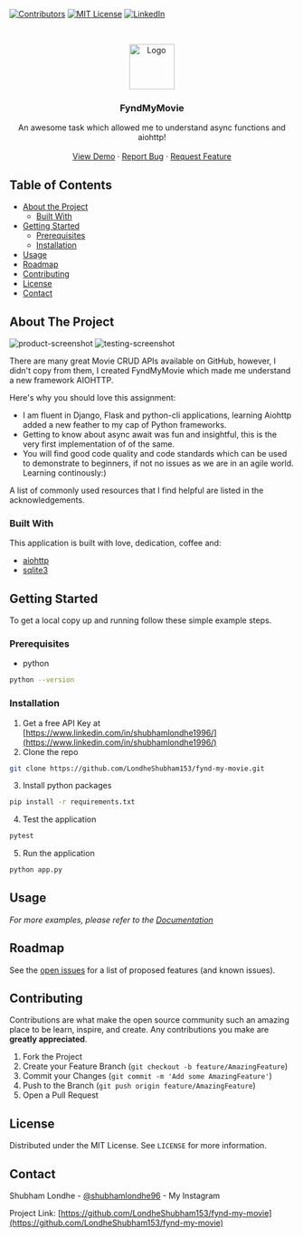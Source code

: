 
[![Contributors][contributors-shield]][contributors-url]
[![MIT License][license-shield]][license-url]
[![LinkedIn][linkedin-shield]][linkedin-url]



<!-- PROJECT LOGO -->
<br />
<p align="center">
  <a href="https://ibb.co/sC0TMQV">
    <img src="https://ibb.co/sC0TMQV" alt="Logo" width="80" height="80">
  </a>

  <h3 align="center">FyndMyMovie</h3>

  <p align="center">
    An awesome task which allowed me to understand async functions and aiohttp!
    <br />
    <br />
    <a href="https://fynd-my-movie.herokuapp.com/movies">View Demo</a>
    ·
    <a href="https://github.com/LondheShubham153/">Report Bug</a>
    ·
    <a href="https://github.com/LondheShubham153/">Request Feature</a>
  </p>
</p>



<!-- TABLE OF CONTENTS -->
## Table of Contents

* [About the Project](#about-the-project)
  * [Built With](#built-with)
* [Getting Started](#getting-started)
  * [Prerequisites](#prerequisites)
  * [Installation](#installation)
* [Usage](#usage)
* [Roadmap](#roadmap)
* [Contributing](#contributing)
* [License](#license)
* [Contact](#contact)



<!-- ABOUT THE PROJECT -->
## About The Project

![product-screenshot](https://ibb.co/nz9Nz2n)
![testing-screenshot](https://ibb.co/TqMXL4F)


There are many great Movie CRUD APIs available on GitHub, however, I didn't copy from them, I created FyndMyMovie which made me understand a new framework AIOHTTP. 

Here's why you should love this assignment:
* I am fluent in Django, Flask and python-cli applications, learning Aiohttp added a new feather to my cap of Python frameworks.
* Getting to know about async await was fun and insightful, this is the very first implementation of of the same.
* You will find good code quality and code standards which can be used to demonstrate to beginners, if not no issues as we are in an agile world. Learning continously:)


A list of commonly used resources that I find helpful are listed in the acknowledgements.

### Built With
This application is built with love, dedication, coffee and:
* [aiohttp](https://pypi.org/project/aiohttp/)
* [sqlite3](https://www.sqlite.org/index.html)



<!-- GETTING STARTED -->
## Getting Started

To get a local copy up and running follow these simple example steps.

### Prerequisites


* python
```sh
python --version
```

### Installation

1. Get a free API Key at [https://www.linkedin.com/in/shubhamlondhe1996/](https://www.linkedin.com/in/shubhamlondhe1996/)
2. Clone the repo
```sh
git clone https://github.com/LondheShubham153/fynd-my-movie.git
```
3. Install python packages
```sh
pip install -r requirements.txt
```
4. Test the application
```python
pytest
```
5. Run the application
```python
python app.py
```



<!-- USAGE EXAMPLES -->
## Usage

_For more examples, please refer to the [Documentation](https://github.com/LondheShubham153/fynd-my-movie)_



<!-- ROADMAP -->
## Roadmap

See the [open issues](https://github.com/LondheShubham153/fynd-my-movie/issues) for a list of proposed features (and known issues).



<!-- CONTRIBUTING -->
## Contributing

Contributions are what make the open source community such an amazing place to be learn, inspire, and create. Any contributions you make are **greatly appreciated**.

1. Fork the Project
2. Create your Feature Branch (`git checkout -b feature/AmazingFeature`)
3. Commit your Changes (`git commit -m 'Add some AmazingFeature'`)
4. Push to the Branch (`git push origin feature/AmazingFeature`)
5. Open a Pull Request



<!-- LICENSE -->
## License

Distributed under the MIT License. See `LICENSE` for more information.



<!-- CONTACT -->
## Contact

Shubham Londhe - [@shubhamlondhe96](https://instagram.com/shubhamlondhe96) - My Instagram

Project Link: [https://github.com/LondheShubham153/fynd-my-movie](https://github.com/LondheShubham153/fynd-my-movie)





<!-- MARKDOWN LINKS & IMAGES -->
<!-- https://www.markdownguide.org/basic-syntax/#reference-style-links -->
[contributors-shield]: https://img.shields.io/github/contributors/othneildrew/Best-README-Template.svg?style=flat-square
[contributors-url]: https://github.com/othneildrew/Best-README-Template/graphs/contributors
[license-shield]: https://img.shields.io/github/license/othneildrew/Best-README-Template.svg?style=flat-square
[license-url]: https://github.com/othneildrew/Best-README-Template/blob/master/LICENSE.txt
[linkedin-shield]: https://img.shields.io/badge/-LinkedIn-black.svg?style=flat-square&logo=linkedin&colorB=555
[linkedin-url]: https://www.linkedin.com/in/shubhamlondhe1996/
[product-screenshot]: https://ibb.co/nz9Nz2n
